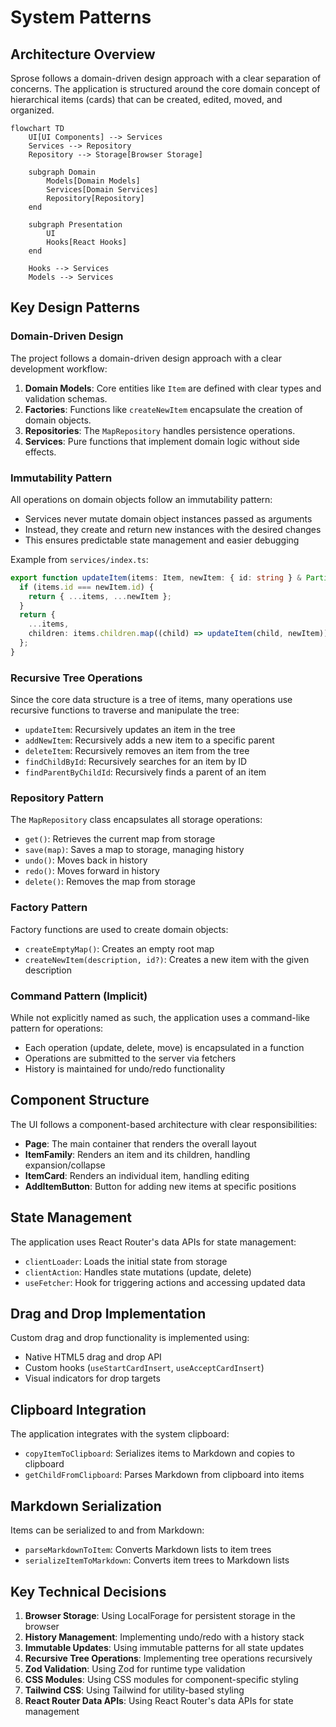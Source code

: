 # System Patterns

## Architecture Overview

Sprose follows a domain-driven design approach with a clear separation of concerns. The application is structured around the core domain concept of hierarchical items (cards) that can be created, edited, moved, and organized.

```mermaid
flowchart TD
    UI[UI Components] --> Services
    Services --> Repository
    Repository --> Storage[Browser Storage]
    
    subgraph Domain
        Models[Domain Models]
        Services[Domain Services]
        Repository[Repository]
    end
    
    subgraph Presentation
        UI
        Hooks[React Hooks]
    end
    
    Hooks --> Services
    Models --> Services
```

## Key Design Patterns

### Domain-Driven Design

The project follows a domain-driven design approach with a clear development workflow:

1. **Domain Models**: Core entities like `Item` are defined with clear types and validation schemas.
2. **Factories**: Functions like `createNewItem` encapsulate the creation of domain objects.
3. **Repositories**: The `MapRepository` handles persistence operations.
4. **Services**: Pure functions that implement domain logic without side effects.

### Immutability Pattern

All operations on domain objects follow an immutability pattern:

- Services never mutate domain object instances passed as arguments
- Instead, they create and return new instances with the desired changes
- This ensures predictable state management and easier debugging

Example from `services/index.ts`:

```typescript
export function updateItem(items: Item, newItem: { id: string } & Partial<Item>): Item {
  if (items.id === newItem.id) {
    return { ...items, ...newItem };
  }
  return {
    ...items,
    children: items.children.map((child) => updateItem(child, newItem)),
  };
}
```

### Recursive Tree Operations

Since the core data structure is a tree of items, many operations use recursive functions to traverse and manipulate the tree:

- `updateItem`: Recursively updates an item in the tree
- `addNewItem`: Recursively adds a new item to a specific parent
- `deleteItem`: Recursively removes an item from the tree
- `findChildById`: Recursively searches for an item by ID
- `findParentByChildId`: Recursively finds a parent of an item

### Repository Pattern

The `MapRepository` class encapsulates all storage operations:

- `get()`: Retrieves the current map from storage
- `save(map)`: Saves a map to storage, managing history
- `undo()`: Moves back in history
- `redo()`: Moves forward in history
- `delete()`: Removes the map from storage

### Factory Pattern

Factory functions are used to create domain objects:

- `createEmptyMap()`: Creates an empty root map
- `createNewItem(description, id?)`: Creates a new item with the given description

### Command Pattern (Implicit)

While not explicitly named as such, the application uses a command-like pattern for operations:

- Each operation (update, delete, move) is encapsulated in a function
- Operations are submitted to the server via fetchers
- History is maintained for undo/redo functionality

## Component Structure

The UI follows a component-based architecture with clear responsibilities:

- **Page**: The main container that renders the overall layout
- **ItemFamily**: Renders an item and its children, handling expansion/collapse
- **ItemCard**: Renders an individual item, handling editing
- **AddItemButton**: Button for adding new items at specific positions

## State Management

The application uses React Router's data APIs for state management:

- `clientLoader`: Loads the initial state from storage
- `clientAction`: Handles state mutations (update, delete)
- `useFetcher`: Hook for triggering actions and accessing updated data

## Drag and Drop Implementation

Custom drag and drop functionality is implemented using:

- Native HTML5 drag and drop API
- Custom hooks (`useStartCardInsert`, `useAcceptCardInsert`)
- Visual indicators for drop targets

## Clipboard Integration

The application integrates with the system clipboard:

- `copyItemToClipboard`: Serializes items to Markdown and copies to clipboard
- `getChildFromClipboard`: Parses Markdown from clipboard into items

## Markdown Serialization

Items can be serialized to and from Markdown:

- `parseMarkdownToItem`: Converts Markdown lists to item trees
- `serializeItemToMarkdown`: Converts item trees to Markdown lists

## Key Technical Decisions

1. **Browser Storage**: Using LocalForage for persistent storage in the browser
2. **History Management**: Implementing undo/redo with a history stack
3. **Immutable Updates**: Using immutable patterns for all state updates
4. **Recursive Tree Operations**: Implementing tree operations recursively
5. **Zod Validation**: Using Zod for runtime type validation
6. **CSS Modules**: Using CSS modules for component-specific styling
7. **Tailwind CSS**: Using Tailwind for utility-based styling
8. **React Router Data APIs**: Using React Router's data APIs for state management
